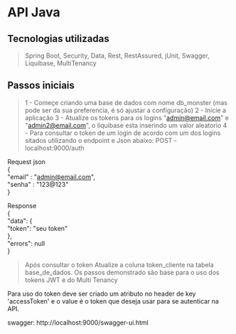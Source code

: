 # API Java

## Tecnologias utilizadas
> Spring Boot, Security, Data, Rest, RestAssured, jUnit, Swagger, Liquibase, MultiTenancy

## Passos iniciais 
> 1 - Começe criando uma base de dados com nome db_monster (mas pode ser da sua preferencia, é só ajustar a configuração) 
> 2 - Inicie a aplicação
> 3 - Atualize os tokens para os logins "admin@email.com" e "admin2@email.com", o liquibase esta inserindo um valor aleatorio 
> 4 - Para consultar o token de um login de acordo com um dos logins sitados utilizando o endpoint e Json abaixo:
POST - localhost:9000/auth

Request json<br>
{<br>
	"email" : "admin@email.com",<br>
	"senha" : "123@123"<br>
}<br>

Response<br>
{<br>
    "data": {<br>
        "token": "seu token"<br>
    },<br>
    "errors": null<br>
}<br>

> Após consultar o token Atualize a coluna token_cliente na tabela base_de_dados.
> Os passos demonstrado são base para o uso dos tokens JWT e do Multi Tenancy

Para uso do token deve ser criado um atributo no header de key 'accessToken' e o value é o token que deseja usar para se autenticar na API.

swagger: http://localhost:9000/swagger-ui.html

